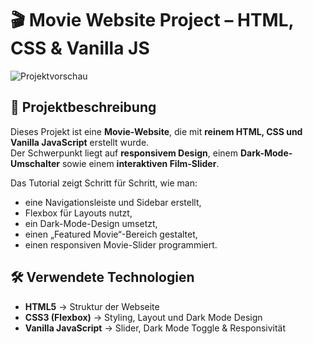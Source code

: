 # 🎬 Movie Website Project – HTML, CSS & Vanilla JS

![Projektvorschau](https://github.com/dein-benutzername/dein-repo-name/blob/main/preview.png)

## 📖 Projektbeschreibung  
Dieses Projekt ist eine **Movie-Website**, die mit **reinem HTML, CSS und Vanilla JavaScript** erstellt wurde.  
Der Schwerpunkt liegt auf **responsivem Design**, einem **Dark-Mode-Umschalter** sowie einem **interaktiven Film-Slider**.  

Das Tutorial zeigt Schritt für Schritt, wie man:  
- eine Navigationsleiste und Sidebar erstellt,  
- Flexbox für Layouts nutzt,  
- ein Dark-Mode-Design umsetzt,  
- einen „Featured Movie“-Bereich gestaltet,  
- einen responsiven Movie-Slider programmiert.  

## 🛠️ Verwendete Technologien  

- **HTML5** → Struktur der Webseite  
- **CSS3 (Flexbox)** → Styling, Layout und Dark Mode Design  
- **Vanilla JavaScript** → Slider, Dark Mode Toggle & Responsivität  
